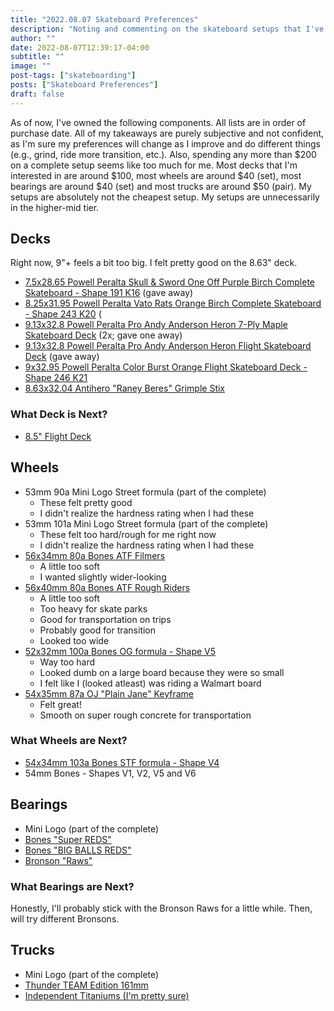 ```yaml
---
title: "2022.08.07 Skateboard Preferences"
description: "Noting and commenting on the skateboard setups that I've owned"
author: ""
date: 2022-08-07T12:39:17-04:00
subtitle: ""
image: ""
post-tags: ["skateboarding"]
posts: ["Skateboard Preferences"]
draft: false
---
```


As of now, I've owned the following components. All lists are in order of purchase
date. All of my takeaways are purely subjective and not confident, as I'm sure
my preferences will change as I improve and do different things (e.g., grind,
ride more transition, etc.). Also, spending any more than $200 on a complete setup
seems like too much for me. Most decks that I'm interested in are around $100,
most wheels are around $40 (set), most bearings are around $40 (set) and most
trucks are around $50 (pair). My setups are absolutely not the cheapest setup.
My setups are unnecessarily in the higher-mid tier.

## Decks

Right now, 9"+ feels a bit too big. I felt pretty good on the 8.63" deck.

- [7.5x28.65 Powell Peralta Skull & Sword One Off Purple Birch Complete Skateboard - Shape 191 K16](https://www.skateone.com/powell-peralta-skull-sword-one-off-purple-birch-complete-skateboard-7-5-x-28-65) (gave away)
- [8.25x31.95 Powell Peralta Vato Rats Orange Birch Complete Skateboard - Shape 243 K20](https://www.skateone.com/powell-peralta-vato-rats-orange-birch-complete-skateboard-8-25-x-31-95) (
- [9.13x32.8 Powell Peralta Pro Andy Anderson Heron 7-Ply Maple Skateboard Deck](https://www.skateone.com/powell-peralta-pro-andy-anderson-heron-7-ply-maple-skateboard-deck-9-13-x-32-8) (2x; gave one away)
- [9.13x32.8 Powell Peralta Pro Andy Anderson Heron Flight Skateboard Deck](https://www.skateone.com/powell-peralta-pro-andy-anderson-heron-flightr-skateboard-deck-9-13-x-32-8) (gave away)
- [9x32.95 Powell Peralta Color Burst Orange Flight Skateboard Deck - Shape 246 K21](https://www.skateone.com/powell-peralta-color-burst-orange-flightr-skateboard-deck-shape-246-k21-9-x-32-95)
- [8.63x32.04 Antihero "Raney Beres" Grimple Stix](https://www.paradeworld.com/products/antihero-raney-grimple-beres-guest-skateboard-deck-863-1-7714118402304/)

### What Deck is Next?

- [8.5" Flight Deck](https://www.skateone.com/powell-peralta-color-burst-purple-flightr-skateboard-deck-shape-244-k20-8-5-x-32-08)

## Wheels

- 53mm 90a Mini Logo Street formula (part of the complete)
  - These felt pretty good
  - I didn't realize the hardness rating when I had these
- 53mm 101a Mini Logo Street formula (part of the complete)
  - These felt too hard/rough for me right now
  - I didn't realize the hardness rating when I had these
- [56x34mm 80a Bones ATF Filmers](https://www.skateone.com/bones-wheels-atf-skateboard-wheels-filmers-56mm-80a-4pk)
  - A little too soft
  - I wanted slightly wider-looking
- [56x40mm 80a Bones ATF Rough Riders](https://www.skateone.com/bones-wheels-atf-rough-rider-skateboard-wheels-runners-56mm-80a-4pk-black)
  - A little too soft
  - Too heavy for skate parks
  - Good for transportation on trips
  - Probably good for transition
  - Looked too wide
- [52x32mm 100a Bones OG formula - Shape V5](https://www.skateone.com/bones-wheels-og-formula-skateboard-wheels-100-4-55mm-v5-sidecut-4pk-black)
  - Way too hard
  - Looked dumb on a large board because they were so small
  - I felt like I (looked atleast) was riding a Walmart board
- [54x35mm 87a OJ "Plain Jane" Keyframe](https://nhsskatedirect.com/products/54mm-plain-jane-keyframe-87a-oj-skateboard-wheels?utm_source=ojwheels.com&utm_medium=referral&utm_campaign=product-shop&utm_content=54mm%20Plain%20Jane%20Keyframe%2087a%20)
  - Felt great!
  - Smooth on super rough concrete for transportation

### What Wheels are Next?

- [54x34mm 103a Bones STF formula - Shape V4](https://www.skateone.com/bones-wheels-stf-skateboard-wheels-love-54mm-v4-wide-103a-4pk)
- 54mm Bones - Shapes V1, V2, V5 and V6

## Bearings

- Mini Logo (part of the complete)
- [Bones "Super REDS"](https://www.skateone.com/bonesr-super-redsr-skateboard-bearings-8-pack)
- [Bones "BIG BALLS REDS"](https://www.skateone.com/bonesr-big-ballsr-redsr-skateboard-bearings-8-pack)
- [Bronson "Raws"](https://nhsskatedirect.com/products/raw-box-8-1-set-bronson-speed-co-skateboard-bearings?utm_source=bronsonspeedco.com&utm_medium=referral&utm_campaign=product-shop&utm_content=Bronson%20Speed%20Co.%20Raw%20BOX%2F8%20%3D%201%20set)

### What Bearings are Next?

Honestly, I'll probably stick with the Bronson Raws for a little while. Then,
will try different Bronsons.

## Trucks

- Mini Logo (part of the complete)
- [Thunder TEAM Edition 161mm](https://www.warehouseskateboards.com/thunder-trucks-161mm-team-polished-skateboard-trucks-6.5-hanger-9.125-axle-set-of-2)
- [Independent Titaniums (I'm pretty sure)](https://nhsskatedirect.com/products/stage-11-forged-titanium-silver-standard-independent-skateboard-trucks?utm_source=independenttrucks.com&utm_medium=referral&utm_campaign=product-shop&utm_content=Independent%20Stage%2011%20Forged%20Titanium%20Silver%20Standard%20Skateboard%20Trucks)
